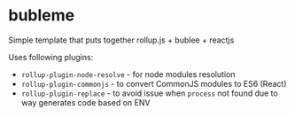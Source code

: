 # bubleme
Simple template that puts together rollup.js + bublee + reactjs

Uses following plugins:

 - `rollup-plugin-node-resolve` - for node modules resolution
 - `rollup-plugin-commonjs` - to convert CommonJS modules to ES6 (React)
 - `rollup-plugin-replace` - to avoid issue when `process` not found due to way generates code based on ENV
 
 
